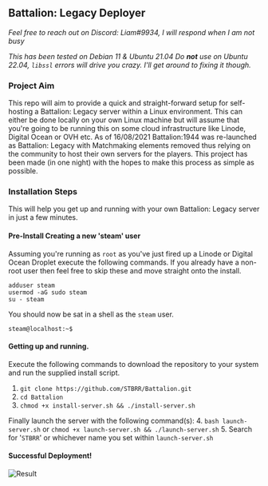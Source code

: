 ## Battalion: Legacy Deployer
*Feel free to reach out on Discord: Liam#9934, I will respond when I am not busy*

*This has been tested on Debian 11 & Ubuntu 21.04*
*Do **not** use on Ubuntu 22.04, `libssl` errors will drive you crazy. I'll get around to fixing it though.*

### Project Aim
This repo will aim to provide a quick and straight-forward setup for self-hosting a Battalion: Legacy server within a Linux environment. This can either be done locally on your own Linux machine but will assume that you're going to be running this on some cloud infrastructure like Linode, Digital Ocean or OVH etc. As of 16/08/2021 Battalion:1944 was re-launched as Battalion: Legacy with Matchmaking elements removed thus relying on the community to host their own servers for the players. This project has been made (in one night) with the hopes to make this process as simple as possible.

### Installation Steps
This will help you get up and running with your own Battalion: Legacy server in just a few minutes.

#### Pre-Install Creating a new 'steam' user
Assuming you're running as `root` as you've just fired up a Linode or Digital Ocean Droplet execute
the following commands. If you already have a non-root user then feel free to skip these and move straight onto the install.

```
adduser steam
usermod -aG sudo steam
su - steam
```

You should now be sat in a shell as the `steam` user.
```
steam@localhost:~$
```

#### Getting up and running.
Execute the following commands to download the repository to your system and run the supplied install script.
1. `git clone https://github.com/STBRR/Battalion.git`
2. `cd Battalion`
3. `chmod +x install-server.sh && ./install-server.sh`

Finally launch the server with the following command(s):
4. `bash launch-server.sh` or `chmod +x launch-server.sh && ./launch-server.sh`
5. Search for '`STBRR`' or whichever name you set within `launch-server.sh`

#### Successful Deployment!
![Result](https://i.imgur.com/hwHU8Kq.png)
